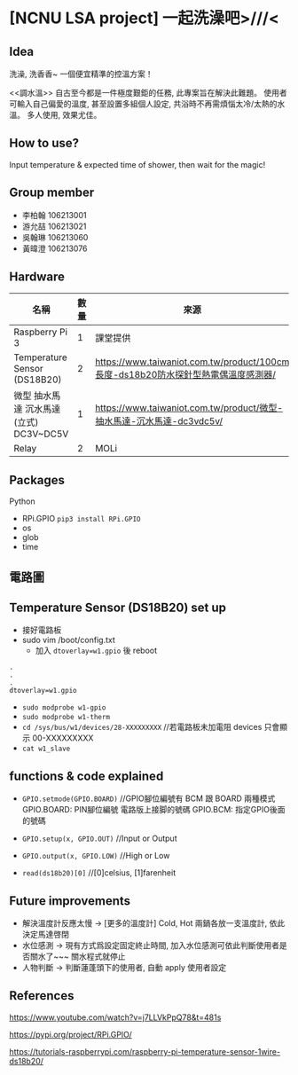 [NCNU LSA project]  一起洗澡吧>///<
===
## Idea
洗澡, 洗香香~ 一個便宜精準的控溫方案！

<<調水溫>> 自古至今都是一件極度艱鉅的任務, 此專案旨在解決此難題。
使用者可輸入自己偏愛的溫度, 甚至設置多組個人設定, 共浴時不再需煩惱太冷/太熱的水溫。
多人使用, 效果尤佳。

## How to use?
Input temperature & expected time of shower, then wait for the magic!

## Group member
- 李柏翰 106213001
- 游允喆 106213021
- 吳翰琳 106213060
- 黃暐澄 106213076

## Hardware
| 名稱           | 數量 | 來源     |
| -------------- | ---- | -------- |
| Raspberry Pi 3     | 1    | 課堂提供 |
| Temperature Sensor (DS18B20)| 2    | https://www.taiwaniot.com.tw/product/100cm長度-ds18b20防水探針型熱電偶溫度感測器/   |
| 微型 抽水馬達 沉水馬達(立式) DC3V~DC5V     | 1    | https://www.taiwaniot.com.tw/product/微型-抽水馬達-沉水馬達-dc3vdc5v/ |
| Relay     | 2    | MOLi |

## Packages
Python
  - RPi.GPIO  ```pip3 install RPi.GPIO```
  - os
  - glob
  - time

## 電路圖

## Temperature Sensor (DS18B20) set up
 - 接好電路板
 - sudo vim /boot/config.txt
    - 加入 ```dtoverlay=w1.gpio``` 後 reboot
 ```=
 .
 .
 .
 dtoverlay=w1.gpio
 ```
 - ```sudo modprobe w1-gpio ```
 - ```sudo modprobe w1-therm```
 - ```cd /sys/bus/w1/devices/28-XXXXXXXXX```    //若電路板未加電阻 devices 只會顯示 00-XXXXXXXXX
 - ```cat w1_slave```

## functions & code explained
  - ```GPIO.setmode(GPIO.BOARD)```  //GPIO腳位編號有 BCM 跟 BOARD 兩種模式
                                GPIO.BOARD: PIN腳位編號  電路版上接脚的號碼  GPIO.BCM: 指定GPIO後面的號碼
  - ```GPIO.setup(x, GPIO.OUT)```   //Input or Output
  - ```GPIO.output(x, GPIO.LOW)```  //High or Low
  
  - ```read(ds18b20)[0]```          //[0]celsius, [1]farenheit

## Future improvements
  - 解決溫度計反應太慢 → [更多的溫度計] Cold, Hot 兩鍋各放一支溫度計, 依此決定馬達啓閉
  - 水位感測 → 現有方式爲設定固定終止時間, 加入水位感測可依此判斷使用者是否關水了~~~ 關水程式就停止
  - 人物判斷 → 判斷蓮蓬頭下的使用者, 自動 apply 使用者設定

## References
  https://www.youtube.com/watch?v=j7LLVkPpQ78&t=481s
  
  https://pypi.org/project/RPi.GPIO/
  
  https://tutorials-raspberrypi.com/raspberry-pi-temperature-sensor-1wire-ds18b20/
  
